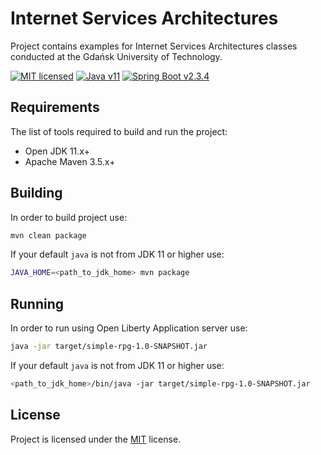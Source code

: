 # Internet Services Architectures

Project contains examples for Internet Services Architectures classes conducted at the Gdańsk University of Technology.

[![MIT licensed][shield-mit]](LICENSE)
[![Java v11][shield-java]](https://openjdk.java.net/projects/jdk/11/)
[![Spring Boot v2.3.4][shield-spring-boot]](https://spring.io/projects/spring-boot)

## Requirements

The list of tools required to build and run the project:

* Open JDK 11.x+
* Apache Maven 3.5.x+

## Building

In order to build project use:

```bash
mvn clean package
```

If your default `java` is not from JDK 11 or higher use:

```bash
JAVA_HOME=<path_to_jdk_home> mvn package
```

## Running

In order to run using Open Liberty Application server use:

```bash
java -jar target/simple-rpg-1.0-SNAPSHOT.jar
```

If your default `java` is not from JDK 11 or higher use:

```bash
<path_to_jdk_home>/bin/java -jar target/simple-rpg-1.0-SNAPSHOT.jar
```

## License

Project is licensed under the [MIT](LICENSE) license.  



[shield-mit]: https://img.shields.io/badge/license-MIT-blue.svg
[shield-java]: https://img.shields.io/badge/Java-11-blue.svg
[shield-spring-boot]: https://img.shields.io/badge/Spring_Boot-2.3.4-blue.svg